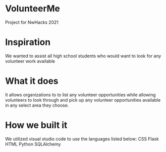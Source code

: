 # VolunteerMe
Project for NwHacks 2021
# Inspiration
We wanted to assist all high school students who would want to look for any volunteer work available

# What it does
It allows organizations to to list any volunteer opportunities while allowing volunteers to look through and pick up any volunteer opportunities available in any select area they choose.

# How we built it
We utilized visual studio code to use the languages listed below:
CSS
Flask
HTML
Python
SQLAlchemy
